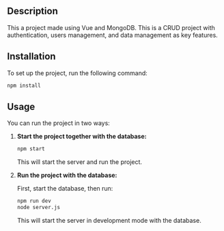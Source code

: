 ## Description

This a project made using Vue and MongoDB.
This is a CRUD project with authentication, users management, and data management as key features.

## Installation

To set up the project, run the following command:

```bash
npm install
```


## Usage

You can run the project in two ways:

1. **Start the project together with the database:**

   ```bash
   npm start
   ```

   This will start the server and run the project.

2. **Run the project with the database:**

   First, start the database, then run:

   ```bash
   npm run dev
   node server.js
   ```

   This will start the server in development mode with the database.